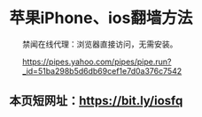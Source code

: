 <h1>苹果iPhone、ios翻墙方法</h1>

<ul class="task-list">
<li>禁闻在线代理：浏览器直接访问，无需安装。
</ul>
<ul class="task-list">
<li><a href="https://pipes.yahoo.com/pipes/pipe.run?_id=51ba298b5d6db69cef1e7d0a376c7542">https://pipes.yahoo.com/pipes/pipe.run?_id=51ba298b5d6db69cef1e7d0a376c7542</a></li>
</ul>
</li>


<h2>
本页短网址：<a href="https://bit.ly/iosfq">https://bit.ly/iosfq</a>
</h2>
